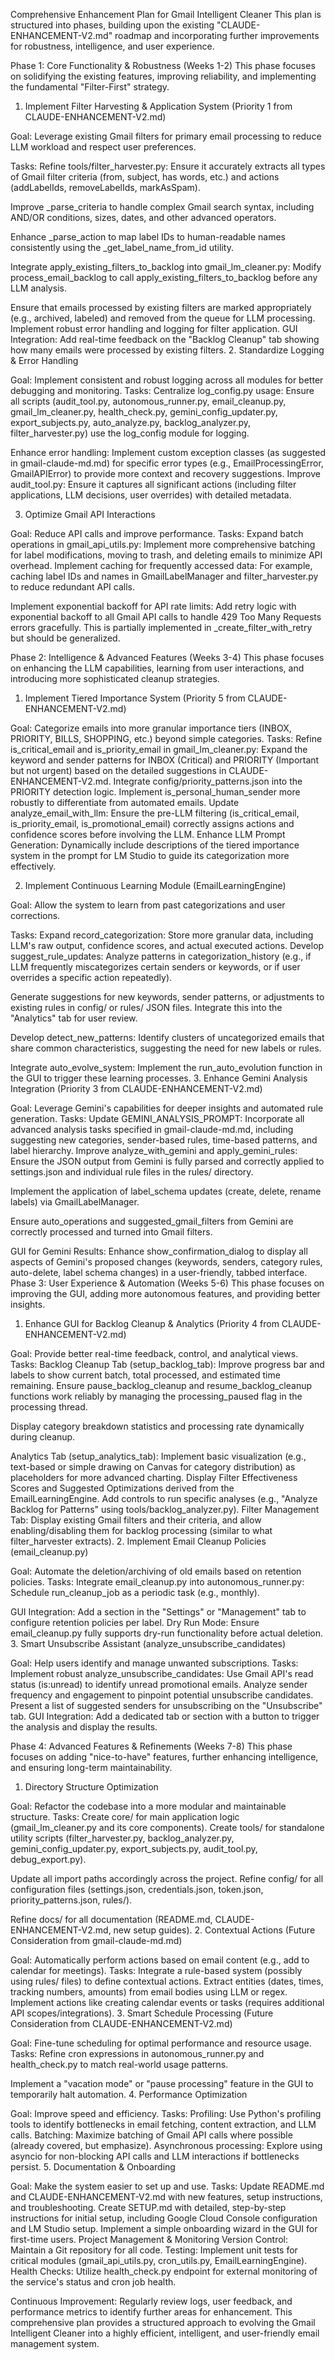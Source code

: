 Comprehensive Enhancement Plan for Gmail Intelligent Cleaner
This plan is structured into phases, building upon the existing "CLAUDE-ENHANCEMENT-V2.md" roadmap and incorporating further improvements for robustness, intelligence, and user experience.

Phase 1: Core Functionality & Robustness (Weeks 1-2)
This phase focuses on solidifying the existing features, improving reliability, and implementing the fundamental "Filter-First" strategy.

1. Implement Filter Harvesting & Application System (Priority 1 from CLAUDE-ENHANCEMENT-V2.md) 


Goal: Leverage existing Gmail filters for primary email processing to reduce LLM workload and respect user preferences. 

Tasks:
Refine tools/filter_harvester.py:
Ensure it accurately extracts all types of Gmail filter criteria (from, subject, has words, etc.) and actions (addLabelIds, removeLabelIds, markAsSpam). 

Improve _parse_criteria to handle complex Gmail search syntax, including AND/OR conditions, sizes, dates, and other advanced operators. 


Enhance _parse_action to map label IDs to human-readable names consistently using the _get_label_name_from_id utility. 

Integrate apply_existing_filters_to_backlog into gmail_lm_cleaner.py:
Modify process_email_backlog to call apply_existing_filters_to_backlog before any LLM analysis. 

Ensure that emails processed by existing filters are marked appropriately (e.g., archived, labeled) and removed from the queue for LLM processing. 
Implement robust error handling and logging for filter application. 
GUI Integration: Add real-time feedback on the "Backlog Cleanup" tab showing how many emails were processed by existing filters. 
2. Standardize Logging & Error Handling 

Goal: Implement consistent and robust logging across all modules for better debugging and monitoring.
Tasks:
Centralize log_config.py usage: Ensure all scripts (audit_tool.py, autonomous_runner.py, email_cleanup.py, gmail_lm_cleaner.py, health_check.py, gemini_config_updater.py, export_subjects.py, auto_analyze.py, backlog_analyzer.py, filter_harvester.py) use the log_config module for logging. 




Enhance error handling: Implement custom exception classes (as suggested in gmail-claude-md.md) for specific error types (e.g., EmailProcessingError, GmailAPIError) to provide more context and recovery suggestions. 
Improve audit_tool.py: Ensure it captures all significant actions (including filter applications, LLM decisions, user overrides) with detailed metadata. 

3. Optimize Gmail API Interactions 

Goal: Reduce API calls and improve performance.
Tasks:
Expand batch operations in gmail_api_utils.py: Implement more comprehensive batching for label modifications, moving to trash, and deleting emails to minimize API overhead. 
Implement caching for frequently accessed data: For example, caching label IDs and names in GmailLabelManager and filter_harvester.py to reduce redundant API calls. 

Implement exponential backoff for API rate limits: Add retry logic with exponential backoff to all Gmail API calls to handle 429 Too Many Requests errors gracefully. This is partially implemented in _create_filter_with_retry  but should be generalized.

Phase 2: Intelligence & Advanced Features (Weeks 3-4)
This phase focuses on enhancing the LLM capabilities, learning from user interactions, and introducing more sophisticated cleanup strategies.

1. Implement Tiered Importance System (Priority 5 from CLAUDE-ENHANCEMENT-V2.md) 


Goal: Categorize emails into more granular importance tiers (INBOX, PRIORITY, BILLS, SHOPPING, etc.) beyond simple categories. 
Tasks:
Refine is_critical_email and is_priority_email in gmail_lm_cleaner.py:
Expand the keyword and sender patterns for INBOX (Critical) and PRIORITY (Important but not urgent) based on the detailed suggestions in CLAUDE-ENHANCEMENT-V2.md. 
Integrate config/priority_patterns.json into the PRIORITY detection logic. 
Implement is_personal_human_sender more robustly to differentiate from automated emails. 
Update analyze_email_with_llm: Ensure the pre-LLM filtering (is_critical_email, is_priority_email, is_promotional_email) correctly assigns actions and confidence scores before involving the LLM. 
Enhance LLM Prompt Generation: Dynamically include descriptions of the tiered importance system in the prompt for LM Studio to guide its categorization more effectively. 

2. Implement Continuous Learning Module (EmailLearningEngine) 


Goal: Allow the system to learn from past categorizations and user corrections. 

Tasks:
Expand record_categorization: Store more granular data, including LLM's raw output, confidence scores, and actual executed actions. 
Develop suggest_rule_updates:
Analyze patterns in categorization_history (e.g., if LLM frequently miscategorizes certain senders or keywords, or if user overrides a specific action repeatedly). 


Generate suggestions for new keywords, sender patterns, or adjustments to existing rules in config/ or rules/ JSON files.
Integrate this into the "Analytics" tab for user review. 


Develop detect_new_patterns: Identify clusters of uncategorized emails that share common characteristics, suggesting the need for new labels or rules. 

Integrate auto_evolve_system: Implement the run_auto_evolution function in the GUI to trigger these learning processes. 
3. Enhance Gemini Analysis Integration (Priority 3 from CLAUDE-ENHANCEMENT-V2.md) 

Goal: Leverage Gemini's capabilities for deeper insights and automated rule generation.
Tasks:
Update GEMINI_ANALYSIS_PROMPT: Incorporate all advanced analysis tasks specified in gmail-claude-md.md, including suggesting new categories, sender-based rules, time-based patterns, and label hierarchy. 
Improve analyze_with_gemini and apply_gemini_rules:
Ensure the JSON output from Gemini is fully parsed and correctly applied to settings.json and individual rule files in the rules/ directory. 



Implement the application of label_schema updates (create, delete, rename labels) via GmailLabelManager. 

Ensure auto_operations and suggested_gmail_filters from Gemini are correctly processed and turned into Gmail filters. 


GUI for Gemini Results: Enhance show_confirmation_dialog to display all aspects of Gemini's proposed changes (keywords, senders, category rules, auto-delete, label schema changes) in a user-friendly, tabbed interface. 
Phase 3: User Experience & Automation (Weeks 5-6)
This phase focuses on improving the GUI, adding more autonomous features, and providing better insights.

1. Enhance GUI for Backlog Cleanup & Analytics (Priority 4 from CLAUDE-ENHANCEMENT-V2.md) 

Goal: Provide better real-time feedback, control, and analytical views.
Tasks:
Backlog Cleanup Tab (setup_backlog_tab):
Improve progress bar and labels to show current batch, total processed, and estimated time remaining. 
Ensure pause_backlog_cleanup and resume_backlog_cleanup functions work reliably by managing the processing_paused flag in the processing thread. 

Display category breakdown statistics and processing rate dynamically during cleanup. 

Analytics Tab (setup_analytics_tab):
Implement basic visualization (e.g., text-based or simple drawing on Canvas for category distribution) as placeholders for more advanced charting. 
Display Filter Effectiveness Scores and Suggested Optimizations derived from the EmailLearningEngine. 
Add controls to run specific analyses (e.g., "Analyze Backlog for Patterns" using tools/backlog_analyzer.py).
Filter Management Tab: Display existing Gmail filters and their criteria, and allow enabling/disabling them for backlog processing (similar to what filter_harvester extracts). 
2. Implement Email Cleanup Policies (email_cleanup.py) 

Goal: Automate the deletion/archiving of old emails based on retention policies.
Tasks:
Integrate email_cleanup.py into autonomous_runner.py: Schedule run_cleanup_job as a periodic task (e.g., monthly). 

GUI Integration: Add a section in the "Settings" or "Management" tab to configure retention policies per label. 
Dry Run Mode: Ensure email_cleanup.py fully supports dry-run functionality before actual deletion. 
3. Smart Unsubscribe Assistant (analyze_unsubscribe_candidates) 


Goal: Help users identify and manage unwanted subscriptions.
Tasks:
Implement robust analyze_unsubscribe_candidates:
Use Gmail API's read status (is:unread) to identify unread promotional emails. 
Analyze sender frequency and engagement to pinpoint potential unsubscribe candidates. 
Present a list of suggested senders for unsubscribing on the "Unsubscribe" tab. 
GUI Integration: Add a dedicated tab or section with a button to trigger the analysis and display the results. 

Phase 4: Advanced Features & Refinements (Weeks 7-8)
This phase focuses on adding "nice-to-have" features, further enhancing intelligence, and ensuring long-term maintainability.

1. Directory Structure Optimization 

Goal: Refactor the codebase into a more modular and maintainable structure.
Tasks:
Create core/ for main application logic (gmail_lm_cleaner.py and its core components). 
Create tools/ for standalone utility scripts (filter_harvester.py, backlog_analyzer.py, gemini_config_updater.py, export_subjects.py, audit_tool.py, debug_export.py). 

Update all import paths accordingly across the project.
Refine config/ for all configuration files (settings.json, credentials.json, token.json, priority_patterns.json, rules/). 

Refine docs/ for all documentation (README.md, CLAUDE-ENHANCEMENT-V2.md, new setup guides). 
2. Contextual Actions (Future Consideration from gmail-claude-md.md) 

Goal: Automatically perform actions based on email content (e.g., add to calendar for meetings).
Tasks:
Integrate a rule-based system (possibly using rules/ files) to define contextual actions.
Extract entities (dates, times, tracking numbers, amounts) from email bodies using LLM or regex.
Implement actions like creating calendar events or tasks (requires additional API scopes/integrations).
3. Smart Schedule Processing (Future Consideration from CLAUDE-ENHANCEMENT-V2.md) 


Goal: Fine-tune scheduling for optimal performance and resource usage.
Tasks:
Refine cron expressions in autonomous_runner.py and health_check.py to match real-world usage patterns. 

Implement a "vacation mode" or "pause processing" feature in the GUI to temporarily halt automation.
4. Performance Optimization 

Goal: Improve speed and efficiency.
Tasks:
Profiling: Use Python's profiling tools to identify bottlenecks in email fetching, content extraction, and LLM calls.
Batching: Maximize batching of Gmail API calls where possible (already covered, but emphasize).
Asynchronous processing: Explore using asyncio for non-blocking API calls and LLM interactions if bottlenecks persist.
5. Documentation & Onboarding

Goal: Make the system easier to set up and use.
Tasks:
Update README.md and CLAUDE-ENHANCEMENT-V2.md with new features, setup instructions, and troubleshooting. 
Create SETUP.md with detailed, step-by-step instructions for initial setup, including Google Cloud Console configuration and LM Studio setup.
Implement a simple onboarding wizard in the GUI for first-time users.
Project Management & Monitoring
Version Control: Maintain a Git repository for all code.
Testing: Implement unit tests for critical modules (gmail_api_utils.py, cron_utils.py, EmailLearningEngine).
Health Checks: Utilize health_check.py endpoint for external monitoring of the service's status and cron job health. 

Continuous Improvement: Regularly review logs, user feedback, and performance metrics to identify further areas for enhancement.
This comprehensive plan provides a structured approach to evolving the Gmail Intelligent Cleaner into a highly efficient, intelligent, and user-friendly email management system.
